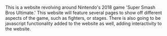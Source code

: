 This is a website revolving around Nintendo's 2018 game 'Super Smash Bros Ultimate.' This website will feature several pages to show off different aspects of the game, such as fighters, or stages. There is also going to be javascript functionality added to the website as well, adding interactivity to the website.